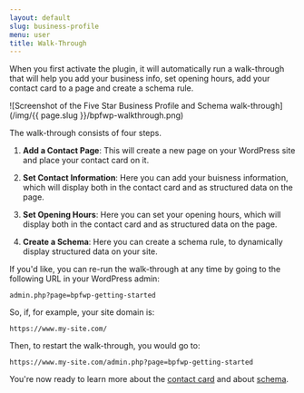```yaml
---
layout: default
slug: business-profile
menu: user
title: Walk-Through
---
```

When you first activate the plugin, it will automatically run a walk-through that will help you add your business info, set opening hours, add your contact card to a page and create a schema rule.

![Screenshot of the Five Star Business Profile and Schema walk-through](/img/{{ page.slug }}/bpfwp-walkthrough.png)

The walk-through consists of four steps.

1. **Add a Contact Page**: This will create a new page on your WordPress site and place your contact card on it.

2. **Set Contact Information**: Here you can add your buisness information, which will display both in the contact card and as structured data on the page.

3. **Set Opening Hours**: Here you can set your opening hours, which will display both in the contact card and as structured data on the page.

4. **Create a Schema**: Here you can create a schema rule, to dynamically display structured data on your site. 

If you'd like, you can re-run the walk-through at any time by going to the following URL in your WordPress admin:

`admin.php?page=bpfwp-getting-started`

So, if, for example, your site domain is:

`https://www.my-site.com/`

Then, to restart the walk-through, you would go to: 

`https://www.my-site.com/admin.php?page=bpfwp-getting-started`

You're now ready to learn more about the [contact card](../contact-card) and about [schema](../schema).
